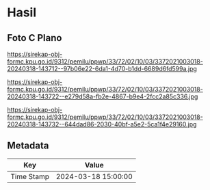 # Hasil

## Foto C Plano

https://sirekap-obj-formc.kpu.go.id/9312/pemilu/ppwp/33/72/02/10/03/3372021003018-20240318-143712--97b06e22-6da1-4d70-b1dd-6689d6fd599a.jpg

https://sirekap-obj-formc.kpu.go.id/9312/pemilu/ppwp/33/72/02/10/03/3372021003018-20240318-143722--e279d58a-fb2e-4867-b9e4-2fcc2a85c336.jpg

https://sirekap-obj-formc.kpu.go.id/9312/pemilu/ppwp/33/72/02/10/03/3372021003018-20240318-143732--644dad86-2030-40bf-a5e2-5ca1f4e29160.jpg


## Metadata

| Key        | Value               |
| ---------- | ------------------- |
| Time Stamp | 2024-03-18 15:00:00 |



